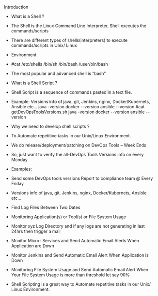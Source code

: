 Introduction
 - What is a Shell ?
  - The Shell is the Linux Command Line Interpreter, Shell executes the commands/scripts
  - There are different types of shells(interpreters) to execute commands/scripts in Unix/ Linux
  - Environment
  - #cat /etc/shells
    /bin/sh
    /bin/bash
    /user/bin/bash
  - The most popular and advanced shell is “bash”
 - What is a Shell Script ?
  - Shell Script is a sequence of commands pasted in a text file.
  - Example: Versions info of java, git, Jenkins, nginx, Docker/Kubernets, Ansible etc…
             java -version
             docker --version
             ansible --version
             #cat getDevOpsToolsVersions.sh
             java -version
             docker --version
             ansible --version
 - Why we need to develop shell scripts ?
  - To Automate repetitive tasks in our Unix/Linux Environment.
- We do release/deployment/patching on DevOps Tools – Week Ends
- So, just want to verify the all-DevOps Tools Versions info on every Monday

- Examples:
 - Send some DevOps tools versions Report to compliance team @ Every Friday
 - Versions info of java, git, Jenkins, nginx, Docker/Kubernets, Ansible etc…
 - Find Log Files Between Two Dates
 - Monitoring Application(s) or Tool(s) or File System Usage
 - Monitor xyz Log Directory and if any logs are not generating in last 24hrs then trigger a mail
 - Monitor Micro- Services and Send Automatic Email Alerts When Application are Down
 - Monitor Jenkins and Send Automatic Email Alert When Application is Down
 - Monitoring File System Usage and Send Automatic Email Alert When Your File System Usage is more than threshold let say 90%
 - Shell Scripting is a great way to Automate repetitive tasks in our Unix/ Linux Environment.




            
